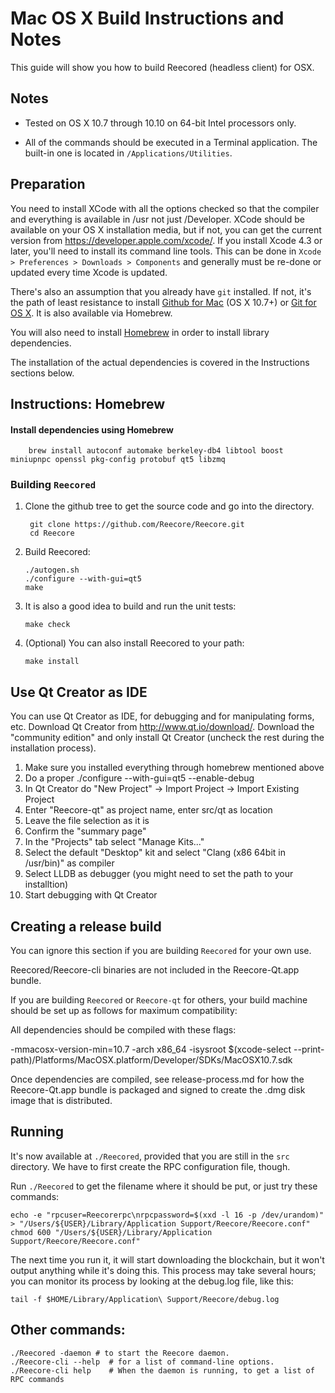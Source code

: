 Mac OS X Build Instructions and Notes
====================================
This guide will show you how to build Reecored (headless client) for OSX.

Notes
-----

* Tested on OS X 10.7 through 10.10 on 64-bit Intel processors only.

* All of the commands should be executed in a Terminal application. The
built-in one is located in `/Applications/Utilities`.

Preparation
-----------

You need to install XCode with all the options checked so that the compiler
and everything is available in /usr not just /Developer. XCode should be
available on your OS X installation media, but if not, you can get the
current version from https://developer.apple.com/xcode/. If you install
Xcode 4.3 or later, you'll need to install its command line tools. This can
be done in `Xcode > Preferences > Downloads > Components` and generally must
be re-done or updated every time Xcode is updated.

There's also an assumption that you already have `git` installed. If
not, it's the path of least resistance to install [Github for Mac](https://mac.github.com/)
(OS X 10.7+) or
[Git for OS X](https://code.google.com/p/git-osx-installer/). It is also
available via Homebrew.

You will also need to install [Homebrew](http://brew.sh) in order to install library
dependencies.

The installation of the actual dependencies is covered in the Instructions
sections below.

Instructions: Homebrew
----------------------

#### Install dependencies using Homebrew

        brew install autoconf automake berkeley-db4 libtool boost miniupnpc openssl pkg-config protobuf qt5 libzmq

### Building `Reecored`

1. Clone the github tree to get the source code and go into the directory.

        git clone https://github.com/Reecore/Reecore.git
        cd Reecore

2.  Build Reecored:

        ./autogen.sh
        ./configure --with-gui=qt5
        make

3.  It is also a good idea to build and run the unit tests:

        make check

4.  (Optional) You can also install Reecored to your path:

        make install

Use Qt Creator as IDE
------------------------
You can use Qt Creator as IDE, for debugging and for manipulating forms, etc.
Download Qt Creator from http://www.qt.io/download/. Download the "community edition" and only install Qt Creator (uncheck the rest during the installation process).

1. Make sure you installed everything through homebrew mentioned above
2. Do a proper ./configure --with-gui=qt5 --enable-debug
3. In Qt Creator do "New Project" -> Import Project -> Import Existing Project
4. Enter "Reecore-qt" as project name, enter src/qt as location
5. Leave the file selection as it is
6. Confirm the "summary page"
7. In the "Projects" tab select "Manage Kits..."
8. Select the default "Desktop" kit and select "Clang (x86 64bit in /usr/bin)" as compiler
9. Select LLDB as debugger (you might need to set the path to your installtion)
10. Start debugging with Qt Creator

Creating a release build
------------------------
You can ignore this section if you are building `Reecored` for your own use.

Reecored/Reecore-cli binaries are not included in the Reecore-Qt.app bundle.

If you are building `Reecored` or `Reecore-qt` for others, your build machine should be set up
as follows for maximum compatibility:

All dependencies should be compiled with these flags:

 -mmacosx-version-min=10.7
 -arch x86_64
 -isysroot $(xcode-select --print-path)/Platforms/MacOSX.platform/Developer/SDKs/MacOSX10.7.sdk

Once dependencies are compiled, see release-process.md for how the Reecore-Qt.app
bundle is packaged and signed to create the .dmg disk image that is distributed.

Running
-------

It's now available at `./Reecored`, provided that you are still in the `src`
directory. We have to first create the RPC configuration file, though.

Run `./Reecored` to get the filename where it should be put, or just try these
commands:

    echo -e "rpcuser=Reecorerpc\nrpcpassword=$(xxd -l 16 -p /dev/urandom)" > "/Users/${USER}/Library/Application Support/Reecore/Reecore.conf"
    chmod 600 "/Users/${USER}/Library/Application Support/Reecore/Reecore.conf"

The next time you run it, it will start downloading the blockchain, but it won't
output anything while it's doing this. This process may take several hours;
you can monitor its process by looking at the debug.log file, like this:

    tail -f $HOME/Library/Application\ Support/Reecore/debug.log

Other commands:
-------

    ./Reecored -daemon # to start the Reecore daemon.
    ./Reecore-cli --help  # for a list of command-line options.
    ./Reecore-cli help    # When the daemon is running, to get a list of RPC commands
